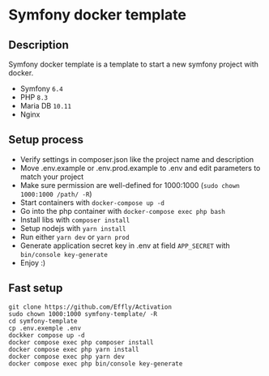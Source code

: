 # Symfony docker template

## Description
Symfony docker template is a template to start a new symfony project with docker.

- Symfony `6.4`
- PHP `8.3`
- Maria DB `10.11`
- Nginx

## Setup process

- Verify settings in composer.json like the project name and description
- Move .env.example or .env.prod.example to .env and edit parameters to match your project
- Make sure permission are well-defined for 1000:1000 (`sudo chown 1000:1000 /path/ -R`)
- Start containers with `docker-compose up -d`
- Go into the php container with `docker-compose exec php bash`
- Install libs with `composer install`
- Setup nodejs with `yarn install`
- Run either `yarn dev` or `yarn prod`
- Generate application secret key in .env at field `APP_SECRET` with `bin/console key-generate`
- Enjoy :)

## Fast setup

```shell
git clone https://github.com/Effly/Activation
sudo chown 1000:1000 symfony-template/ -R
cd symfony-template
cp .env.exemple .env
dockker compose up -d
docker compose exec php composer install
docker compose exec php yarn install
docker compose exec php yarn dev
docker compose exec php bin/console key-generate
```
